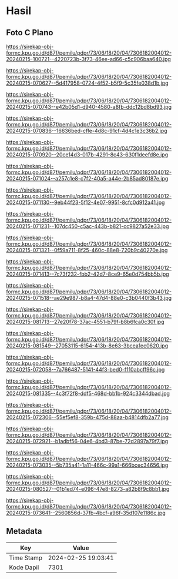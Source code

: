 # Hasil

## Foto C Plano

https://sirekap-obj-formc.kpu.go.id/d87f/pemilu/pdpr/73/06/18/20/04/7306182004012-20240215-100721--4220723b-3f73-46ee-ad66-c5c906baa640.jpg

https://sirekap-obj-formc.kpu.go.id/d87f/pemilu/pdpr/73/06/18/20/04/7306182004012-20240215-070627--5d417958-0724-4f52-b5f9-5c35fe038d1b.jpg

https://sirekap-obj-formc.kpu.go.id/d87f/pemilu/pdpr/73/06/18/20/04/7306182004012-20240215-070743--e42b05d1-d940-4580-a8fb-ddc12bd8bd93.jpg

https://sirekap-obj-formc.kpu.go.id/d87f/pemilu/pdpr/73/06/18/20/04/7306182004012-20240215-070836--16636bed-cffe-4d8c-91cf-4d4c1e3c36b2.jpg

https://sirekap-obj-formc.kpu.go.id/d87f/pemilu/pdpr/73/06/18/20/04/7306182004012-20240215-070920--20ce14d3-017b-4291-8c43-630f1deefd8e.jpg

https://sirekap-obj-formc.kpu.go.id/d87f/pemilu/pdpr/73/06/18/20/04/7306182004012-20240215-071024--a257c1e8-c7f2-40a5-a44e-2b85ad80187e.jpg

https://sirekap-obj-formc.kpu.go.id/d87f/pemilu/pdpr/73/06/18/20/04/7306182004012-20240215-071130--9eb44f23-5f12-4e07-9951-8cfc0d912a41.jpg

https://sirekap-obj-formc.kpu.go.id/d87f/pemilu/pdpr/73/06/18/20/04/7306182004012-20240215-071231--107dc450-c5ac-443b-b821-cc9827a52e33.jpg

https://sirekap-obj-formc.kpu.go.id/d87f/pemilu/pdpr/73/06/18/20/04/7306182004012-20240215-071321--0f59a711-8f25-460c-88e8-720b9c40270e.jpg

https://sirekap-obj-formc.kpu.go.id/d87f/pemilu/pdpr/73/06/18/20/04/7306182004012-20240215-071413--7c73f232-fbb2-42d7-8ce9-65e0d754bb5b.jpg

https://sirekap-obj-formc.kpu.go.id/d87f/pemilu/pdpr/73/06/18/20/04/7306182004012-20240215-071518--ae29e987-b8a4-47d4-88e0-c3b0440f3b43.jpg

https://sirekap-obj-formc.kpu.go.id/d87f/pemilu/pdpr/73/06/18/20/04/7306182004012-20240215-081713--27e20f78-37ac-4551-b79f-b8b6fca0c30f.jpg

https://sirekap-obj-formc.kpu.go.id/d87f/pemilu/pdpr/73/06/18/20/04/7306182004012-20240215-081549--27053115-6154-413b-8e63-3bcea1ec0620.jpg

https://sirekap-obj-formc.kpu.go.id/d87f/pemilu/pdpr/73/06/18/20/04/7306182004012-20240215-072058--7a766487-5141-44f3-bed0-f110abcff96c.jpg

https://sirekap-obj-formc.kpu.go.id/d87f/pemilu/pdpr/73/06/18/20/04/7306182004012-20240215-081335--4c3f72f8-ddf5-468d-bb1b-924c3344dbad.jpg

https://sirekap-obj-formc.kpu.go.id/d87f/pemilu/pdpr/73/06/18/20/04/7306182004012-20240215-072306--55ef5ef8-359b-475d-88aa-b4814dfb2a77.jpg

https://sirekap-obj-formc.kpu.go.id/d87f/pemilu/pdpr/73/06/18/20/04/7306182004012-20240215-072921--b1adbf56-04e6-4bd3-87be-72d2897a79f7.jpg

https://sirekap-obj-formc.kpu.go.id/d87f/pemilu/pdpr/73/06/18/20/04/7306182004012-20240215-073035--5b735a41-1a11-466c-99a1-666bcec34656.jpg

https://sirekap-obj-formc.kpu.go.id/d87f/pemilu/pdpr/73/06/18/20/04/7306182004012-20240215-080527--01b1ed74-e096-47e8-8273-a82b8f9c8bb1.jpg

https://sirekap-obj-formc.kpu.go.id/d87f/pemilu/pdpr/73/06/18/20/04/7306182004012-20240215-073641--2560856d-37fb-4bcf-a96f-35d107e1186c.jpg


## Metadata

| Key        | Value               |
| ---------- | ------------------- |
| Time Stamp | 2024-02-25 19:03:41 |
| Kode Dapil | 7301                |



